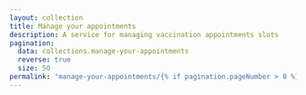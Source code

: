 ```yaml
---
layout: collection
title: Manage your appointments
description: A service for managing vaccination appointments slots
pagination:
  data: collections.manage-your-appointments
  reverse: true
  size: 50
permalink: "manage-your-appointments/{% if pagination.pageNumber > 0 %}page/{{ pagination.pageNumber + 1 }}{% endif %}/"
---
```

